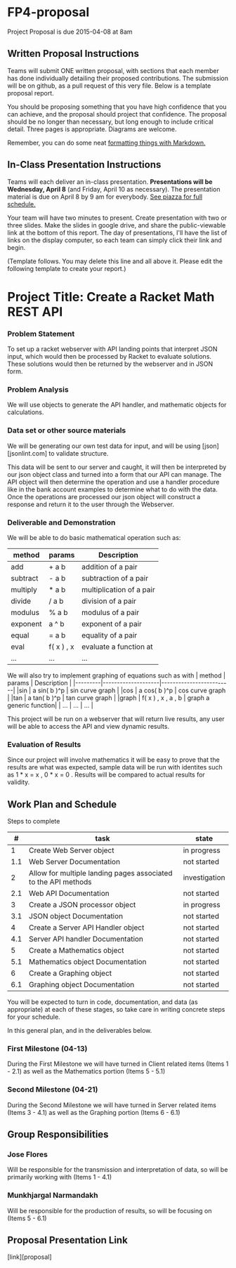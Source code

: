 # FP4-proposal
Project Proposal is due 2015-04-08 at 8am

## Written Proposal Instructions

Teams will submit ONE written proposal, with sections that each member has done individually detailing their proposed contributions. The submission will be on github, as a pull request of this very file. Below is a template proposal report.

You should be proposing something that you have high confidence that you can achieve, and the proposal should project that confidence.
The proposal should be no longer than necessary, but long enough to include critical detail. Three pages is appropriate. Diagrams are welcome. 

Remember, you can do some neat [formatting things with Markdown.][markdown]

## In-Class Presentation Instructions
Teams will each deliver an in-class presentation. **Presentations will be Wednesday, April 8** (and Friday, April 10 as necessary). The presentation material is due on April 8 by 9 am for everybody. [See piazza for full schedule.][piazza]

Your team will have two minutes to present. Create presentation with two or three slides. Make the slides in google drive, and share the public-viewable link at the bottom of this report. The day of presentations, I'll have the list of links on the display computer, so each team can simply click their link and begin. 

(Template follows. You may delete this line and all above it. Please edit the following template to create your report.)

# Project Title: Create a Racket Math REST API
### Problem Statement
To set up a racket webserver with API landing points that interpret JSON input, which would then be processed by Racket to evaluate solutions. These solutions would then be returned by the webserver and in JSON form.

### Problem Analysis
We will use objects to generate the API handler, and mathematic objects for calculations.

### Data set or other source materials
We will be generating our own test data for input, and will be using [json][jsonlint.com] to validate structure.

This data will be sent to our server and caught, it will then be interpreted by our json object class and turned into a form that our API can manage. The API object will then determine the operation and use a handler procedure like in the bank account examples to determine what to do with the data. Once the operations are processed our json object will construct a response and return it to the user through the Webserver.

### Deliverable and Demonstration
We will be able to do basic mathematical operation such as:

| method  | params     | Description             |
|---------|------------|-------------------------|
|add      | + a b      | addition of a pair      |
|subtract | - a b      | subtraction of a pair   |
|multiply | * a b      | multiplication of a pair|
|divide   | / a b      | division of a pair      |
|modulus  | % a b      | modulus of a pair       |
|exponent | a ^ b      | exponent of a pair      |
|equal    | = a b      | equality of a pair      |
|eval     | f( x ) , x | evaluate a function at  |
| ...     | ...        | ...                     | 

We will also try to implement graphing of equations such as with 
| method  | params             | Description             |
|---------|--------------------|-------------------------|
|sin      | a sin( b )^p       | sin curve graph         |
|cos      | a cos( b )^p       | cos curve graph         |
|tan      | a tan( b )^p       | tan curve graph         |
|graph    | f( x ) , x , a , b | graph a generic function|
| ...     | ...                | ...                     | 

This project will be run on a webserver that will return live results, any user will be able to access the API and view dynamic results.

### Evaluation of Results
Since our project will involve mathematics it will be easy to prove that the results are what was expected, sample data will be run with identites such as 1 * x = x , 0 * x = 0 . Results will be compared to actual results for validity. 

## Work Plan and Schedule

Steps to complete

| # | task | state |
|---|------|-------|
| 1 | Create Web Server object | in progress |
|1.1| Web Server Documentation | not started |
| 2 | Allow for multiple landing pages associated to the API methods | investigation|
|2.1| Web API Documentation | not started |
| 3 | Create a JSON processor object | in progress |
|3.1| JSON object Documentation | not started |
| 4 | Create a Server API Handler object | not started |
|4.1| Server API handler Documentation | not started |
| 5 | Create a Mathematics object | not started |
|5.1| Mathematics object Documentation | not started |
| 6 | Create a Graphing object | not started |
|6.1| Graphing object Documentation | not started |

You will be expected to turn in code, documentation, and data (as appropriate) at each of these stages, so take care in writing concrete steps for your schedule. 

In this general plan, and in the deliverables below.

### First Milestone (04-13)
During the First Milestone we will have turned in Client related items (Items 1 - 2.1) as well as the Mathematics portion (Items 5 - 5.1)  

### Second Milestone (04-21)
During the Second Milestone we will have turned in Server related items (Items 3 - 4.1) as well as the Graphing portion (Items 6 - 6.1)  

## Group Responsibilities
### Jose Flores
Will be responsible for the transmission and interpretation of data, so will be primarily working with (Items 1 - 4.1)

### Munkhjargal Narmandakh
Will be responsible for the production of results, so will be focusing on (Items 5 - 6.1)

## Proposal Presentation Link
[link][proposal]

<!-- Links -->
[piazza]: https://piazza.com/class/i55is8xqqwhmr?cid=453
[markdown]: https://help.github.com/articles/markdown-basics/
[json]:http://jsonlint.com/
[link]:http://proposal-link/
